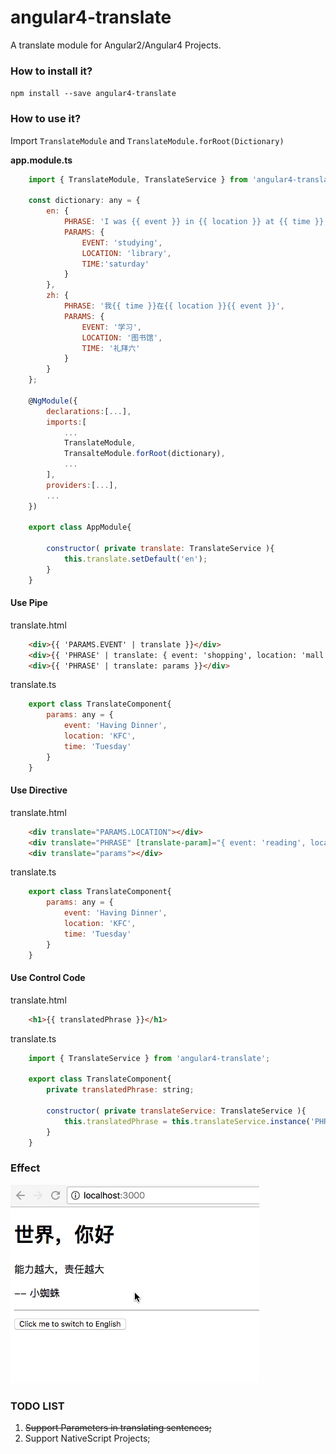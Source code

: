 # angular4-translate
A translate module for Angular2/Angular4 Projects.

### How to install it?
``` npm install --save angular4-translate ```

### How to use it?
Import ```TranslateModule``` and ```TranslateModule.forRoot(Dictionary)```

**app.module.ts**  
```javascript
    import { TranslateModule, TranslateService } from 'angular4-translate';

    const dictionary: any = {
        en: {
            PHRASE: 'I was {{ event }} in {{ location }} at {{ time }}',
            PARAMS: {
                EVENT: 'studying',
                LOCATION: 'library',
                TIME:'saturday'
            }
        },
        zh: {
            PHRASE: '我{{ time }}在{{ location }}{{ event }}',
            PARAMS: {
                EVENT: '学习',
                LOCATION: '图书馆',
                TIME: '礼拜六'
            }
        }
    };

    @NgModule({
        declarations:[...],
        imports:[
            ...
            TranslateModule,
            TransalteModule.forRoot(dictionary),
            ...
        ],
        providers:[...],
        ...
    })

    export class AppModule{

        constructor( private translate: TranslateService ){
            this.translate.setDefault('en');
        }
    }
```

#### Use Pipe
translate.html
```html
    <div>{{ 'PARAMS.EVENT' | translate }}</div> 
    <div>{{ 'PHRASE' | translate: { event: 'shopping', location: 'mall', time: 'Sunday' } }}</div> 
    <div>{{ 'PHRASE' | translate: params }}</div>
```
translate.ts
```javascript
    export class TranslateComponent{
        params: any = {
            event: 'Having Dinner',
            location: 'KFC',
            time: 'Tuesday'
        }
    }
```

#### Use Directive
translate.html
```html
    <div translate="PARAMS.LOCATION"></div>
    <div translate="PHRASE" [translate-param]="{ event: 'reading', location: 'library', time: 'friday' }"></div>
    <div translate="params"></div>
```
translate.ts
```javascript
    export class TranslateComponent{
        params: any = {
            event: 'Having Dinner',
            location: 'KFC',
            time: 'Tuesday'
        }
    }
```

#### Use Control Code
translate.html
```html
    <h1>{{ translatedPhrase }}</h1>
```
translate.ts
```javascript
    import { TranslateService } from 'angular4-translate';

    export class TranslateComponent{
        private translatedPhrase: string;

        constructor( private translateService: TranslateService ){
            this.translatedPhrase = this.translateService.instance('PHRASE', { event: 'sleep', location: 'home', time: 'midnight' });
        }
    }
```

### Effect
![Final Effect](./translate.gif)

### TODO LIST
1. ~~Support Parameters in translating sentences;~~
2. Support NativeScript Projects;